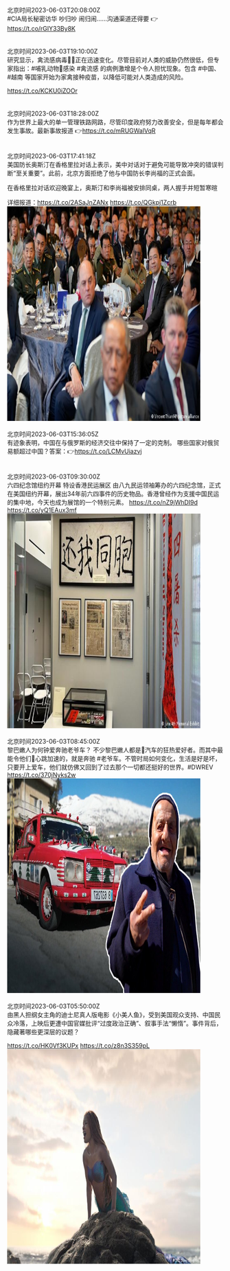 北京时间2023-06-03T20:08:00Z<br>#CIA局长秘密访华 吵归吵 闹归闹……沟通渠道还得要 👉https://t.co/rGIY33By8K<br><br><br>北京时间2023-06-03T19:10:00Z<br>研究显示，禽流感病毒🐓🦠正在迅速变化。尽管目前对人类的威胁仍然很低，但专家指出：#哺乳动物🦭感染 #禽流感 的病例激增是个令人担忧现象。包含 #中国、#越南 等国家开始为家禽接种疫苗，以降低可能对人类造成的风险。

https://t.co/KCKU0iZOOr<br><br><br>北京时间2023-06-03T18:28:00Z<br>作为世界上最大的单一管理铁路网路，尽管印度政府努力改善安全，但是每年都会发生事故。最新事故报道 👉https://t.co/mRUGWalVqR<br><br><br>北京时间2023-06-03T17:41:18Z<br>美国防长奥斯汀在香格里拉对话上表示，美中对话对于避免可能导致冲突的错误判断“至关重要”。此前，北京方面拒绝了他与中国防长李尚福的正式会面。

在香格里拉对话欢迎晚宴上，奥斯汀和李尚福被安排同桌，两人握手并短暂寒暄

详细报道：https://t.co/2ASaJnZANx https://t.co/QGkpj1Zcrb<br><img src='/temp/image/2023/t-Month-6/1664930245923729409_0.jpg' width='450' height='500'><br><br>北京时间2023-06-03T15:36:05Z<br>有迹象表明，中国在与俄罗斯的经济交往中保持了一定的克制。
哪些国家对俄贸易额超过中国？答案：👉https://t.co/LCMvUiazvj<br><br><br>北京时间2023-06-03T09:30:00Z<br>六四纪念馆纽约开幕 特设香港民运展区
由八九民运领袖筹办的六四纪念馆，正式在美国纽约开幕，展出34年前六四事件的历史物品。香港曾经作为支援中国民运的集中地，今天也成为展馆的一个特别元素。
https://t.co/nZ9jWhDI9d https://t.co/yQ1EAux3mf<br><img src='/temp/image/2023/t-Month-6/1664806608826961920_0.jpg' width='450' height='500'><br><br>北京时间2023-06-03T08:45:00Z<br>黎巴嫩人为何钟爱奔驰老爷车？
不少黎巴嫩人都是🚗汽车的狂热爱好者。而其中最能令他们💓心跳加速的，就是奔驰 #老爷车。不管时局如何变化，生活是好是坏，只要开上爱车，他们就仿佛又回到了过去那个一切都还挺好的世界。#DWREV https://t.co/370jNyks2w<br><img src='/temp/video/2023/t-Month-6/w-Day-03/dw_chinese/1664795281735442434_0.jpg' width='450' height='500'><br><br>北京时间2023-06-03T05:50:00Z<br>由黑人担纲女主角的迪士尼真人版电影《小美人鱼》，受到美国观众支持、中国民众冷落，上映后更遭中国官媒批评“过度政治正确”、叙事手法“懒惰”。事件背后，隐藏著哪些更深层的议题？

 https://t.co/HK0Vf3KUPx https://t.co/z8n3S359pL<br><img src='/temp/image/2023/t-Month-6/1664751241979744257_0.jpg' width='450' height='500'><br><br>